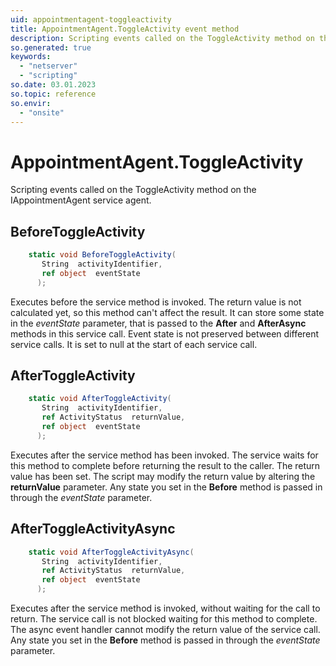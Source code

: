 ```yaml
---
uid: appointmentagent-toggleactivity
title: AppointmentAgent.ToggleActivity event method
description: Scripting events called on the ToggleActivity method on the AppointmentAgent service agent.
so.generated: true
keywords:
  - "netserver"
  - "scripting"
so.date: 03.01.2023
so.topic: reference
so.envir:
  - "onsite"
---
```

# AppointmentAgent.ToggleActivity

Scripting events called on the <see cref='M:SuperOffice.CRM.Services.IAppointmentAgent.ToggleActivity'>ToggleActivity</see> method on the <see cref='IAppointmentAgent'>IAppointmentAgent</see>  service agent.

## BeforeToggleActivity
```cs
    static void BeforeToggleActivity(
       String  activityIdentifier,
       ref object  eventState
      );
```
Executes before the service method is invoked.
The return value is not calculated yet, so this method can't affect the result.
It can store some state in the *eventState* parameter, that is passed to the **After** and **AfterAsync** methods in this service call.
Event state is not preserved between different service calls. It is set to null at the start of each service call.
## AfterToggleActivity
```cs
    static void AfterToggleActivity(
       String  activityIdentifier,
       ref ActivityStatus  returnValue,
       ref object  eventState
      );
```
Executes after the service method has been invoked. The service waits for this method to complete before returning the result to the caller.
The return value has been set. The script may modify the return value by altering the **returnValue** parameter.
Any state you set in the **Before** method is passed in through the *eventState* parameter.
## AfterToggleActivityAsync
```cs
    static void AfterToggleActivityAsync(
       String  activityIdentifier,
       ref ActivityStatus  returnValue,
       ref object  eventState
      );
```
Executes after the service method is invoked, without waiting for the call to return.
The service call is not blocked waiting for this method to complete.
The async event handler cannot modify the return value of the service call.
Any state you set in the **Before** method is passed in through the *eventState* parameter.

